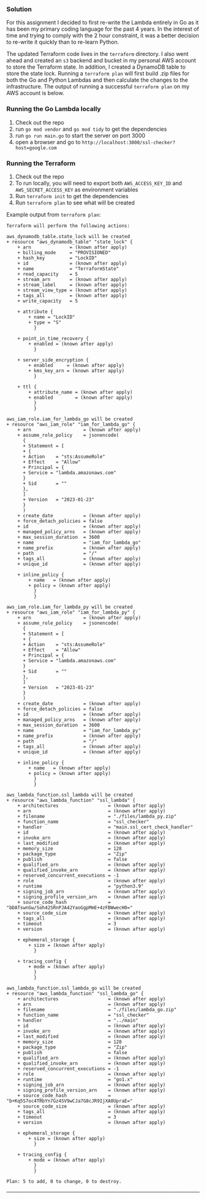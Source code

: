 ### Solution

For this assignment I decided to first re-write the Lambda entirely in Go as it has been my primary coding language
for the past 4 years. In the interest of time and trying to comply with the 2 hour constraint, it was a better decision
to re-write it quickly than to re-learn Python.

The updated Terraform code lives in the `terraform` directory. I also went ahead and created an `s3` backend and bucket in
my personal AWS account to store the Terraform state. In addition, I created a DynamoDB table to store the state lock. Running a `terraform plan`
will first build .zip files for both the Go and Python Lambdas and then calculate the changes to the infrastructure. The output of running a
successful `terraform plan` on my AWS account is below.

### Running the Go Lambda locally
1. Check out the repo
2. run `go mod vendor` and `go mod tidy` to get the dependencies
3. run `go run main.go` to start the server on port 3000
4. open a browser and go to `http://localhost:3000/ssl-checker?host=google.com`

### Running the Terraform
1. Check out the repo
2. To run locally, you will need to export both `AWS_ACCESS_KEY_ID` and `AWS_SECRET_ACCESS_KEY` as environment variables
3. Run `terraform init` to get the dependencies
4. Run `terraform plan` to see what will be created

Example output from `terraform plan`:

```
Terraform will perform the following actions:

aws_dynamodb_table.state_lock will be created
+ resource "aws_dynamodb_table" "state_lock" {
    + arn              = (known after apply)
    + billing_mode     = "PROVISIONED"
    + hash_key         = "LockID"
    + id               = (known after apply)
    + name             = "TerraformState"
    + read_capacity    = 5
    + stream_arn       = (known after apply)
    + stream_label     = (known after apply)
    + stream_view_type = (known after apply)
    + tags_all         = (known after apply)
    + write_capacity   = 5

    + attribute {
        + name = "LockID"
        + type = "S"
          }

    + point_in_time_recovery {
        + enabled = (known after apply)
          }

    + server_side_encryption {
        + enabled     = (known after apply)
        + kms_key_arn = (known after apply)
          }

    + ttl {
        + attribute_name = (known after apply)
        + enabled        = (known after apply)
          }
          }

aws_iam_role.iam_for_lambda_go will be created
+ resource "aws_iam_role" "iam_for_lambda_go" {
    + arn                   = (known after apply)
    + assume_role_policy    = jsonencode(
      {
      + Statement = [
      + {
      + Action    = "sts:AssumeRole"
      + Effect    = "Allow"
      + Principal = {
      + Service = "lambda.amazonaws.com"
      }
      + Sid       = ""
      },
      ]
      + Version   = "2023-01-23"
      }
      )
    + create_date           = (known after apply)
    + force_detach_policies = false
    + id                    = (known after apply)
    + managed_policy_arns   = (known after apply)
    + max_session_duration  = 3600
    + name                  = "iam_for_lambda_go"
    + name_prefix           = (known after apply)
    + path                  = "/"
    + tags_all              = (known after apply)
    + unique_id             = (known after apply)

    + inline_policy {
        + name   = (known after apply)
        + policy = (known after apply)
          }
          }

aws_iam_role.iam_for_lambda_py will be created
+ resource "aws_iam_role" "iam_for_lambda_py" {
    + arn                   = (known after apply)
    + assume_role_policy    = jsonencode(
      {
      + Statement = [
      + {
      + Action    = "sts:AssumeRole"
      + Effect    = "Allow"
      + Principal = {
      + Service = "lambda.amazonaws.com"
      }
      + Sid       = ""
      },
      ]
      + Version   = "2023-01-23"
      }
      )
    + create_date           = (known after apply)
    + force_detach_policies = false
    + id                    = (known after apply)
    + managed_policy_arns   = (known after apply)
    + max_session_duration  = 3600
    + name                  = "iam_for_lambda_py"
    + name_prefix           = (known after apply)
    + path                  = "/"
    + tags_all              = (known after apply)
    + unique_id             = (known after apply)

    + inline_policy {
        + name   = (known after apply)
        + policy = (known after apply)
          }
          }

aws_lambda_function.ssl_lambda will be created
+ resource "aws_lambda_function" "ssl_lambda" {
    + architectures                  = (known after apply)
    + arn                            = (known after apply)
    + filename                       = "./files/lambda_py.zip"
    + function_name                  = "ssl_checker"
    + handler                        = "main.ssl_cert_check_handler"
    + id                             = (known after apply)
    + invoke_arn                     = (known after apply)
    + last_modified                  = (known after apply)
    + memory_size                    = 128
    + package_type                   = "Zip"
    + publish                        = false
    + qualified_arn                  = (known after apply)
    + qualified_invoke_arn           = (known after apply)
    + reserved_concurrent_executions = -1
    + role                           = (known after apply)
    + runtime                        = "python3.9"
    + signing_job_arn                = (known after apply)
    + signing_profile_version_arn    = (known after apply)
    + source_code_hash               = "bDATswnGw/Soh42SRnPJA42YaoGgpMmE+4zFBWwecH0="
    + source_code_size               = (known after apply)
    + tags_all                       = (known after apply)
    + timeout                        = 3
    + version                        = (known after apply)

    + ephemeral_storage {
        + size = (known after apply)
          }

    + tracing_config {
        + mode = (known after apply)
          }
          }

aws_lambda_function.ssl_lambda_go will be created
+ resource "aws_lambda_function" "ssl_lambda_go" {
    + architectures                  = (known after apply)
    + arn                            = (known after apply)
    + filename                       = "./files/lambda_go.zip"
    + function_name                  = "ssl_checker"
    + handler                        = "../main"
    + id                             = (known after apply)
    + invoke_arn                     = (known after apply)
    + last_modified                  = (known after apply)
    + memory_size                    = 128
    + package_type                   = "Zip"
    + publish                        = false
    + qualified_arn                  = (known after apply)
    + qualified_invoke_arn           = (known after apply)
    + reserved_concurrent_executions = -1
    + role                           = (known after apply)
    + runtime                        = "go1.x"
    + signing_job_arn                = (known after apply)
    + signing_profile_version_arn    = (known after apply)
    + source_code_hash               = "b+Kq5S7oc4TRbYn7Gz4SV9wCJa7G8cJR9IjXA0UpraE="
    + source_code_size               = (known after apply)
    + tags_all                       = (known after apply)
    + timeout                        = 3
    + version                        = (known after apply)

    + ephemeral_storage {
        + size = (known after apply)
          }

    + tracing_config {
        + mode = (known after apply)
          }
          }

Plan: 5 to add, 0 to change, 0 to destroy.

──────────────────────────────────────────────────────────────────────────────────────
```
